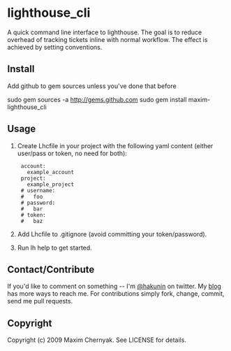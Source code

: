 lighthouse_cli
===============

A quick command line interface to lighthouse. The goal is to reduce overhead of tracking tickets inline with normal workflow. The effect is achieved by setting conventions.

Install
--------

Add github to gem sources unless you've done that before

  sudo gem sources -a http://gems.github.com
  sudo gem install maxim-lighthouse_cli


Usage
------

1. Create Lhcfile in your project with the following yaml content (either user/pass or token, no need for both):
  
        account:
          example_account
        project:
          example_project
        # username:
        #   foo
        # password:
        #   bar
        # token:
        #   baz

2. Add Lhcfile to .gitignore (avoid committing your token/password).
3. Run lh help to get started.

Contact/Contribute
-------------------

If you'd like to comment on something -- I'm [@hakunin](http://twitter.com/hakunin) on twitter.
My [blog](http://mediumexposure.com) has more ways to reach me. 
For contributions simply fork, change, commit, send me pull requests.

Copyright
----------

Copyright (c) 2009 Maxim Chernyak. See LICENSE for details.
